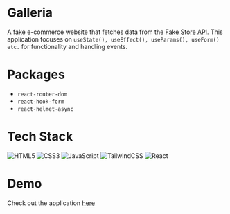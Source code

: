 # Galleria
A fake e-commerce website that fetches data from the [Fake Store API](https://fakestoreapi.com/). This application focuses on ```useState(), useEffect(), useParams(), useForm() etc.``` 
for functionality and handling events. 

# Packages
- ```react-router-dom```
- ```react-hook-form```
- ```react-helmet-async```


# Tech Stack
![HTML5](https://img.shields.io/badge/html5-%23E34F26.svg?style=for-the-badge&logo=html5&logoColor=white)
![CSS3](https://img.shields.io/badge/css3-%231572B6.svg?style=for-the-badge&logo=css3&logoColor=white)
![JavaScript](https://img.shields.io/badge/javascript-%23323330.svg?style=for-the-badge&logo=javascript&logoColor=%23F7DF1E)
![TailwindCSS](https://img.shields.io/badge/tailwindcss-%2338B2AC.svg?style=for-the-badge&logo=tailwind-css&logoColor=white)
![React](https://img.shields.io/badge/react-%2320232a.svg?style=for-the-badge&logo=react&logoColor=%2361DAFB)

# Demo
Check out the application [here](https://mattbanuag.github.io/)
